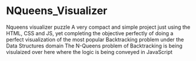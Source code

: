
# NQueens_Visualizer
Nqueens visualizer puzzle
A very compact and simple project just using the HTML, CSS and JS, yet completing the objective perfectly of doing a perfect visualization of the most popular Backtracking problem under the Data Structures domain
The N-Queens problem of Backtracking is being visulaized over here where the logic is being conveyed in JavaScript
